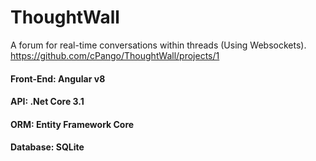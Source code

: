 # ThoughtWall
A forum for real-time conversations within threads (Using Websockets). https://github.com/cPango/ThoughtWall/projects/1

#### Front-End: Angular v8
#### API: .Net Core 3.1
#### ORM: Entity Framework Core
#### Database: SQLite

